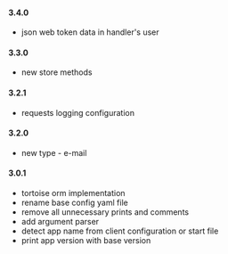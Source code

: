#### 3.4.0
- json web token data in handler's user
#### 3.3.0
- new store methods
#### 3.2.1
- requests logging configuration
#### 3.2.0
- new type - e-mail
#### 3.0.1
- tortoise orm implementation
- rename base config yaml file
- remove all unnecessary prints and comments
- add argument parser
- detect app name from client configuration or start file
- print app version with base version
